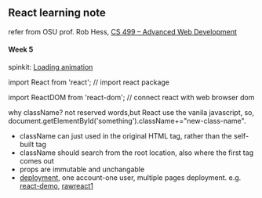 ## React learning note

refer from OSU prof. Rob Hess, [CS 499 – Advanced Web Development](https://web.engr.oregonstate.edu/~hessro/teaching/cs499-w22)

#### Week 5

spinkit: [Loading animation](https://tobiasahlin.com/spinkit/)

import React from 'react'; // import react package

import ReactDOM from 'react-dom'; // connect react with web browser dom

why className? not reserved words,but React use the vanila javascript, so, document.getElementById('something').className+="new-class-name".

- className can just used in the original HTML tag, rather than the self-built tag
- className should search from the root location, also where the first tag comes out
- props are immutable and unchangable
- [deployment](https://create-react-app.dev/docs/deployment/), one account-one user, multiple pages deployment. e.g. [react-demo](https://osuyuanqi.github.io/react-demo/), [rawreact1](https://osuyuanqi.github.io/rawreact1)

